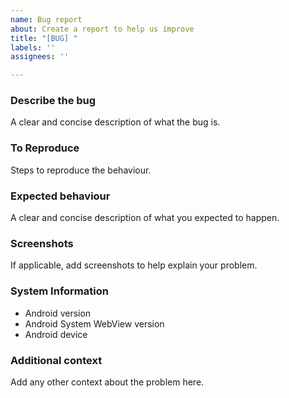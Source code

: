 ```yaml
---
name: Bug report
about: Create a report to help us improve
title: "[BUG] "
labels: ''
assignees: ''

---
```


### Describe the bug
A clear and concise description of what the bug is.

### To Reproduce
Steps to reproduce the behaviour.

### Expected behaviour
A clear and concise description of what you expected to happen.

### Screenshots
If applicable, add screenshots to help explain your problem.

### System Information
- Android version
- Android System WebView version
- Android device

### Additional context
Add any other context about the problem here.
